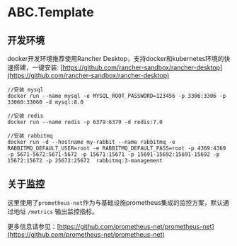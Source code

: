 # ABC.Template

## 开发环境

docker开发环境推荐使用Rancher Desktop，支持docker和kubernetes环境的快速搭建，一键安装: [https://github.com/rancher-sandbox/rancher-desktop](https://github.com/rancher-sandbox/rancher-desktop)

``` shell
//安装 mysql
docker run --name mysql -e MYSQL_ROOT_PASSWORD=123456 -p 3306:3306 -p 33060:33060 -d mysql:8.0

//安装 redis
docker run --name redis -p 6379:6379 -d redis:7.0

//安装 rabbitmq
docker run -d --hostname my-rabbit --name rabbitmq -e RABBITMQ_DEFAULT_USER=root -e RABBITMQ_DEFAULT_PASS=root -p 4369:4369 -p 5671-5672:5671-5672 -p 15671:15671 -p 15691-15692:15691-15692 -p 15672:15672 -p 25672:25672  rabbitmq:3-management
```

## 关于监控

这里使用了`prometheus-net`作为与基础设施prometheus集成的监控方案，默认通过地址 `/metrics` 输出监控指标。

更多信息请参见：[https://github.com/prometheus-net/prometheus-net](https://github.com/prometheus-net/prometheus-net)
